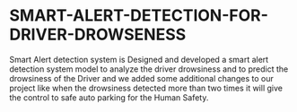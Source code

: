 # SMART-ALERT-DETECTION-FOR-DRIVER-DROWSENESS
Smart Alert detection system is Designed and developed a smart alert detection system model to analyze the driver drowsiness and to predict the drowsiness of the Driver and we added some additional changes to our project like when the drowsiness detected more than two times it will give the control to safe auto parking for the Human Safety.
